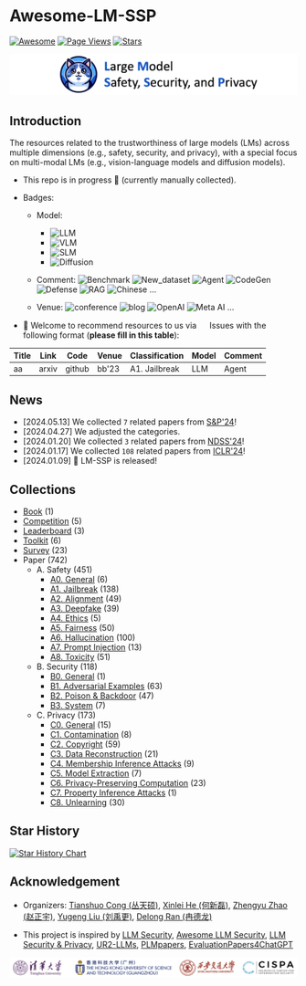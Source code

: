 # Awesome-LM-SSP

[![Awesome](https://awesome.re/badge.svg)](https://awesome.re)
[![Page Views](https://badges.toozhao.com/badges/01HMRJE3211AJ2QD2X9AKTQG67/blue.svg)](.)
[![Stars](https://img.shields.io/github/stars/ThuCCSLab/Awesome-LM-SSP)](.)

[<img src="figure/title_new.png" alt="Awesome-LM-SSP" width="1000" height="auto" class="center">](.)

## Introduction 
The resources related to the trustworthiness of large models (LMs) across multiple dimensions (e.g., safety, security, and privacy),                  with a special focus on multi-modal LMs (e.g., vision-language models and diffusion models). 

- This repo is in progress :seedling: (currently manually collected).
- Badges: 

    - Model:
        - ![LLM](https://img.shields.io/badge/LLM_(Large_Language_Model)-589cf4)
        - ![VLM](https://img.shields.io/badge/VLM_(Vision_Language_Model)-c7688b) 
        - ![SLM](https://img.shields.io/badge/SLM_(Speech_Language_Model)-39c5bb) 
        - ![Diffusion](https://img.shields.io/badge/Diffusion-a99cf4)

    - Comment: ![Benchmark](https://img.shields.io/badge/Benchmark-87b800) ![New_dataset](https://img.shields.io/badge/New_dataset-87b800) ![Agent](https://img.shields.io/badge/Agent-87b800)                 ![CodeGen](https://img.shields.io/badge/CodeGen-87b800) ![Defense](https://img.shields.io/badge/Defense-87b800) ![RAG](https://img.shields.io/badge/RAG-87b800) ![Chinese](https://img.shields.io/badge/Chinese-87b800) ...

   - Venue: ![conference](https://img.shields.io/badge/conference-f1b800) ![blog](https://img.shields.io/badge/blog-f1b800) ![OpenAI](https://img.shields.io/badge/OpenAI-f1b800)  ![Meta AI](https://img.shields.io/badge/Meta_AI-f1b800) ...

- :sunflower: Welcome to recommend resources to us via <a href="https://github.com/ThuCCSLab/Awesome-LM-SSP/issues"> <img src="https://icons.iconarchive.com/icons/github/octicons/128/issue-opened-16-icon.png" width="15" height="15"></a> Issues with the following format (**please fill in this table**): 

| Title | Link  | Code |   Venue |  Classification |  Model | Comment | 
| ---- |---- |---- |---- |---- |----|----| 
| aa |  arxiv | github  | bb'23    |  A1. Jailbreak | LLM  | Agent | 

## News
- [2024.05.13] We collected `7` related papers from [S&P'24](https://www.computer.org/csdl/proceedings/sp/2024/1RjE8VKKk1y)!
- [2024.04.27] We adjusted the categories.
- [2024.01.20] We collected `3` related papers from [NDSS'24](https://www.ndss-symposium.org/ndss2024/accepted-papers/)!
- [2024.01.17] We collected `108` related papers from [ICLR'24](https://openreview.net/group?id=ICLR.cc/2024/Conference)!
- [2024.01.09] 🚀 LM-SSP is released!

## Collections
- [Book](collection/book.md) (1)
- [Competition](collection/competition.md) (5)
- [Leaderboard](collection/leaderboard.md) (3)
- [Toolkit](collection/toolkit.md) (6)
- [Survey](collection/survey.md) (23)
- Paper (742)
    - A. Safety (451)
        - [A0. General](collection/paper/safety/general.md) (6)
        - [A1. Jailbreak](collection/paper/safety/jailbreak.md) (138)
        - [A2. Alignment](collection/paper/safety/alignment.md) (49)
        - [A3. Deepfake](collection/paper/safety/deepfake.md) (39)
        - [A4. Ethics](collection/paper/safety/ethics.md) (5)
        - [A5. Fairness](collection/paper/safety/fairness.md) (50)
        - [A6. Hallucination](collection/paper/safety/hallucination.md) (100)
        - [A7. Prompt Injection](collection/paper/safety/prompt_injection.md) (13)
        - [A8. Toxicity](collection/paper/safety/toxicity.md) (51)
    - B. Security (118)
        - [B0. General](collection/paper/security/general.md) (1)
        - [B1. Adversarial Examples](collection/paper/security/adversarial_examples.md) (63)
        - [B2. Poison & Backdoor](collection/paper/security/poison_&_backdoor.md) (47)
        - [B3. System](collection/paper/security/system.md) (7)
    - C. Privacy (173)
        - [C0. General](collection/paper/privacy/general.md) (15)
        - [C1. Contamination](collection/paper/privacy/contamination.md) (8)
        - [C2. Copyright](collection/paper/privacy/copyright.md) (59)
        - [C3. Data Reconstruction](collection/paper/privacy/data_reconstruction.md) (21)
        - [C4. Membership Inference Attacks](collection/paper/privacy/membership_inference_attacks.md) (9)
        - [C5. Model Extraction](collection/paper/privacy/model_extraction.md) (7)
        - [C6. Privacy-Preserving Computation](collection/paper/privacy/privacy-preserving_computation.md) (23)
        - [C7. Property Inference Attacks](collection/paper/privacy/property_inference_attacks.md) (1)
        - [C8. Unlearning](collection/paper/privacy/unlearning.md) (30)

## Star History

[![Star History Chart](https://api.star-history.com/svg?repos=ThuCCSLab/Awesome-LM-SSP&type=Date)](https://star-history.com/#ThuCCSLab/Awesome-LM-SSP&Date)

## Acknowledgement

- Organizers: [Tianshuo Cong (丛天硕)](https://tianshuocong.github.io/), [Xinlei He (何新磊)](https://xinleihe.github.io/), [Zhengyu Zhao (赵正宇)](https://zhengyuzhao.github.io/), [Yugeng Liu (刘禹更)](https://liu.ai/), [Delong Ran (冉德龙)](https://github.com/eggry)

- This project is inspired by [LLM Security](https://llmsecurity.net/), [Awesome LLM Security](https://github.com/corca-ai/awesome-llm-security), [LLM Security & Privacy](https://github.com/chawins/llm-sp),             [UR2-LLMs](https://github.com/jxzhangjhu/Awesome-LLM-Uncertainty-Reliability-Robustness), [PLMpapers](https://github.com/thunlp/PLMpapers), [EvaluationPapers4ChatGPT](https://github.com/THU-KEG/EvaluationPapers4ChatGPT)

<p align="center"><img src="figure/logo.png" width="900" /></p>